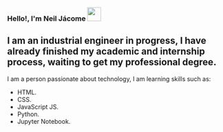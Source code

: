 ### Hello!, I'm Neil Jácome <img src="https://media.giphy.com/media/hvRJCLFzcasrR4ia7z/giphy.gif" width="32px">
## I am an industrial engineer in progress, I have already finished my academic and internship process, waiting to get my professional degree.
I am a person passionate about technology, I am learning skills such as:
* HTML.
* CSS.
* JavaScript JS.
* Python.
* Jupyter Notebook.
